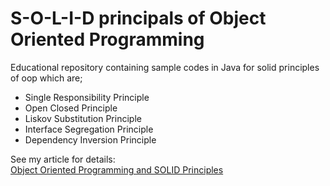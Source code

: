 # S-O-L-I-D principals of Object Oriented Programming
Educational repository containing sample codes in Java for solid principles of oop which are;
* Single Responsibility Principle
* Open Closed Principle
* Liskov Substitution Principle
* Interface Segregation Principle
* Dependency Inversion Principle

See my article for details:<br>
[Object Oriented Programming and SOLID Principles](https://yavuztas.dev/java/spring/2019/06/22/object-oriented-programming-and-solid-principles.html)
